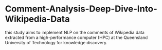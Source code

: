 # Comment-Analysis-Deep-Dive-Into-Wikipedia-Data
this study aims to implement NLP on the comments of Wikipedia data extracted from a high-performance computer (HPC) at the Queensland University of Technology for knowledge discovery.
